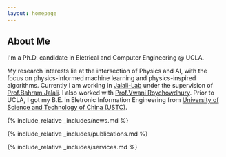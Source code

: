 ```yaml
---
layout: homepage
---
```


## About Me

I'm a Ph.D. candidate in Eletrical and Computer Engineering @ UCLA.

My research interests lie at the intersection of Physics and AI, with the focus on physics-informed machine learning and physics-inspired algorithms. Currently I am working in [Jalali-Lab](https://photonics.ucla.edu/) under the supervision of [Prof.Bahram Jalali](https://samueli.ucla.edu/people/bahram-jalali/). I also worked with [Prof.Vwani Roychowdhury](http://www.vwaniroychowdhury.com/). Prior to UCLA, I got my B.E. in Eletronic Information Engineering from [University of Science and Technology of China (USTC)](https://en.ustc.edu.cn/).

{% include_relative _includes/news.md %}

{% include_relative _includes/publications.md %}

{% include_relative _includes/services.md %}
